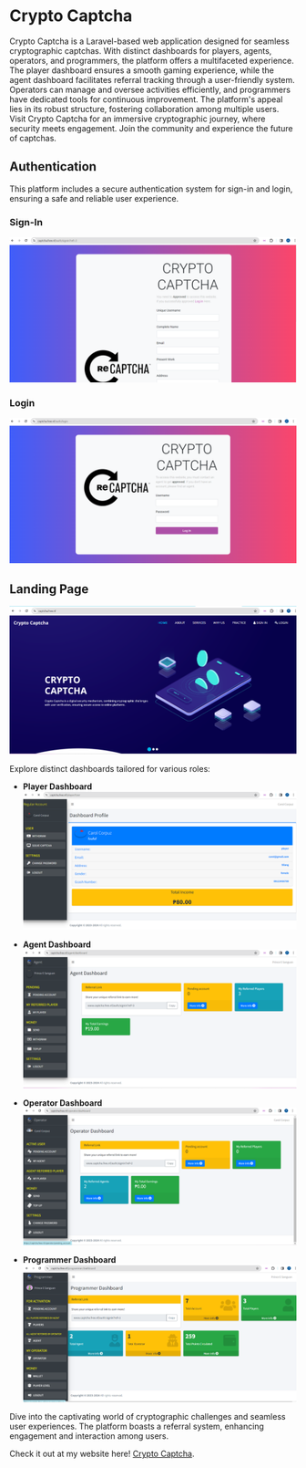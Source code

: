 # Crypto Captcha

Crypto Captcha is a Laravel-based web application designed for seamless cryptographic captchas. With distinct dashboards for players, agents, operators, and programmers, the platform offers a multifaceted experience. The player dashboard ensures a smooth gaming experience, while the agent dashboard facilitates referral tracking through a user-friendly system. Operators can manage and oversee activities efficiently, and programmers have dedicated tools for continuous improvement. The platform's appeal lies in its robust structure, fostering collaboration among multiple users. Visit Crypto Captcha for an immersive cryptographic journey, where security meets engagement. Join the community and experience the future of captchas.

## Authentication

This platform includes a secure authentication system for sign-in and login, ensuring a safe and reliable user experience.

### Sign-In

![Screenshot](public/readme/signin.png)

### Login

![Screenshot](public/readme/login.png)

## Landing Page

![Landing Page](public/readme/landing_page.png)

Explore distinct dashboards tailored for various roles:

-   **Player Dashboard**
    ![Screenshot](public/readme/player.png)

-   **Agent Dashboard**
    ![Screenshot](public/readme/agent.png)

-   **Operator Dashboard**
    ![Screenshot](public/readme/operator.png)

-   **Programmer Dashboard**
    ![Screenshot](public/readme/programmer.png)

Dive into the captivating world of cryptographic challenges and seamless user experiences. The platform boasts a referral system, enhancing engagement and interaction among users.

Check it out at my website here! [Crypto Captcha](https://www.captcha.free.nf).
